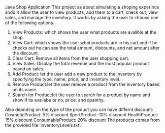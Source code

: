 Java Shop Application
This project as about simulating a shoping experince andd it allow the user to view products, add them to a cart, check out, view sales, and manage the inventory.
It works by asking the user to choose one of the following options.
1. View Products: which shows the user what products are avalible at the shop.
2. View Cart: which shows the user what products are in his cart and if he checks out he can see the total amount, discounts, and net amount after the discount.
3. Clear Cart: Remove all items from the user shopping cart.
4. View Sales: Display the total revenue and the most popular product based on sales.
5. Add Product: let the user add a new product to the inventory by specifying the type, name, price, and inventory level.
6. Remove Product:let the user remove a product from the inventory based on its name.
7. Search for Product:let the user to search for a product by name and show if its availabe or no, price, and quantity.




Also depnding on the type of the product you can have differnt discount:
CosmeticProduct: 5% discount
SportProduct: 10% discount
HealthProduct: 15% discount
ConsumableProduct: 20% discount
The products comes from the provided file 'inventoryLevels.txt'.
